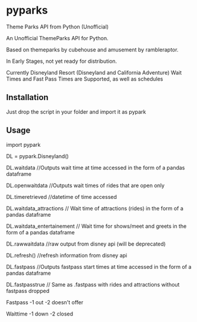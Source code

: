 # pyparks
Theme Parks API from Python (Unofficial)

An Unofficial ThemeParks API for Python.

Based on themeparks by cubehouse and amusement by rambleraptor.

In Early Stages, not yet ready for distribution.

Currently Disneyland Resort (Disneyland and California Adventure) Wait Times and Fast Pass Times are Supported, as well as schedules

## Installation

Just drop the script in your folder and import it as pypark


## Usage

import pypark

DL = pypark.Disneyland()

DL.waitdata  //Outputs wait time at time accessed in the form of a pandas dataframe

DL.openwaitdata //Outputs wait times of rides that are open only

DL.timeretrieved //datetime of time accessed

DL.waitdata_attractions // Wait time of attractions (rides) in the form of a pandas dataframe

DL.waitdata_entertainement // Wait time for shows/meet and greets in the form of a pandas dataframe

DL.rawwaitdata //raw output from disney api (will be deprecated) 

DL.refresh() //refresh information from disney api 

DL.fastpass //Outputs fastpass start times at time accessed in the form of a pandas dataframe

DL.fastpasstrue // Same as .fastpass with rides and attractions without fastpass dropped

Fastpass -1 out -2 doesn't offer

Waittime -1 down -2 closed
